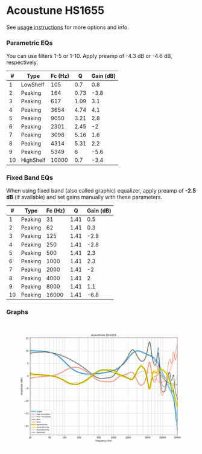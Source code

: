 # Acoustune HS1655
See [usage instructions](https://github.com/jaakkopasanen/AutoEq#usage) for more options and info.

### Parametric EQs
You can use filters 1-5 or 1-10. Apply preamp of -4.3 dB or -4.6 dB, respectively.

|   # | Type      |   Fc (Hz) |    Q |   Gain (dB) |
|-----|-----------|-----------|------|-------------|
|   1 | LowShelf  |       105 | 0.7  |         0.8 |
|   2 | Peaking   |       164 | 0.73 |        -3.8 |
|   3 | Peaking   |       617 | 1.09 |         3.1 |
|   4 | Peaking   |      3654 | 4.74 |         4.1 |
|   5 | Peaking   |      9050 | 3.21 |         2.8 |
|   6 | Peaking   |      2301 | 2.45 |        -2   |
|   7 | Peaking   |      3098 | 5.16 |         1.6 |
|   8 | Peaking   |      4314 | 5.31 |         2.2 |
|   9 | Peaking   |      5349 | 6    |        -5.6 |
|  10 | HighShelf |     10000 | 0.7  |        -3.4 |

### Fixed Band EQs
When using fixed band (also called graphic) equalizer, apply preamp of **-2.5 dB** (if available) and set gains manually with these parameters.

|   # | Type    |   Fc (Hz) |    Q |   Gain (dB) |
|-----|---------|-----------|------|-------------|
|   1 | Peaking |        31 | 1.41 |         0.5 |
|   2 | Peaking |        62 | 1.41 |         0.3 |
|   3 | Peaking |       125 | 1.41 |        -2.9 |
|   4 | Peaking |       250 | 1.41 |        -2.8 |
|   5 | Peaking |       500 | 1.41 |         2.3 |
|   6 | Peaking |      1000 | 1.41 |         2.3 |
|   7 | Peaking |      2000 | 1.41 |        -2   |
|   8 | Peaking |      4000 | 1.41 |         2   |
|   9 | Peaking |      8000 | 1.41 |         1.1 |
|  10 | Peaking |     16000 | 1.41 |        -6.8 |

### Graphs
![](./Acoustune%20HS1655.png)
